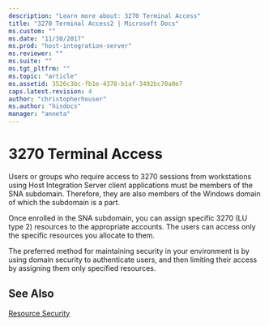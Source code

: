```yaml
---
description: "Learn more about: 3270 Terminal Access"
title: "3270 Terminal Access2 | Microsoft Docs"
ms.custom: ""
ms.date: "11/30/2017"
ms.prod: "host-integration-server"
ms.reviewer: ""
ms.suite: ""
ms.tgt_pltfrm: ""
ms.topic: "article"
ms.assetid: 3526c3bc-fb1e-4378-b1af-3492bc70a0e7
caps.latest.revision: 4
author: "christopherhouser"
ms.author: "hisdocs"
manager: "anneta"
---
```

# 3270 Terminal Access
Users or groups who require access to 3270 sessions from workstations using Host Integration Server client applications must be members of the SNA subdomain. Therefore, they are also members of the Windows domain of which the subdomain is a part.  
  
 Once enrolled in the SNA subdomain, you can assign specific 3270 (LU type 2) resources to the appropriate accounts. The users can access only the specific resources you allocate to them.  
  
 The preferred method for maintaining security in your environment is by using domain security to authenticate users, and then limiting their access by assigning them only specified resources.  
  
## See Also  
 [Resource Security](../core/resource-security1.md)
